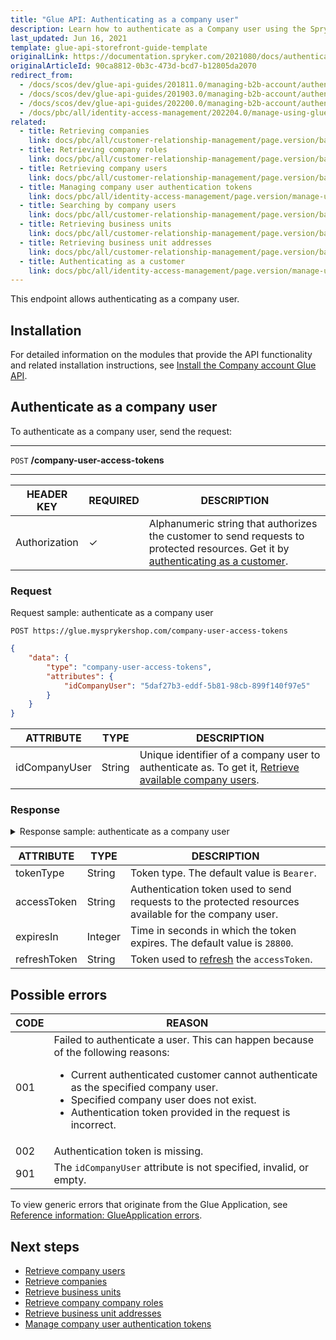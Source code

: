 ```yaml
---
title: "Glue API: Authenticating as a company user"
description: Learn how to authenticate as a Company user using the Spryker Glue API for your Spryker projects.
last_updated: Jun 16, 2021
template: glue-api-storefront-guide-template
originalLink: https://documentation.spryker.com/2021080/docs/authenticating-as-a-company-user
originalArticleId: 90ca8812-0b3c-473d-bcd7-b12805da2070
redirect_from:
  - /docs/scos/dev/glue-api-guides/201811.0/managing-b2b-account/authenticating-as-a-company-user.html
  - /docs/scos/dev/glue-api-guides/201903.0/managing-b2b-account/authenticating-as-a-company-user.html
  - /docs/scos/dev/glue-api-guides/202200.0/managing-b2b-account/authenticating-as-a-company-user.html
  - /docs/pbc/all/identity-access-management/202204.0/manage-using-glue-api/glue-api-authenticate-as-a-company-user.html
related:
  - title: Retrieving companies
    link: docs/pbc/all/customer-relationship-management/page.version/base-shop/manage-using-glue-api/company-account/glue-api-retrieve-companies.html
  - title: Retrieving company roles
    link: docs/pbc/all/customer-relationship-management/page.version/base-shop/manage-using-glue-api/company-account/glue-api-retrieve-company-roles.html
  - title: Retrieving company users
    link: docs/pbc/all/customer-relationship-management/page.version/base-shop/manage-using-glue-api/company-account/glue-api-retrieve-company-users.html
  - title: Managing company user authentication tokens
    link: docs/pbc/all/identity-access-management/page.version/manage-using-glue-api/glue-api-manage-company-user-authentication-tokens.html
  - title: Searching by company users
    link: docs/pbc/all/customer-relationship-management/page.version/base-shop/manage-using-glue-api/company-account/glue-api-search-by-company-users.html
  - title: Retrieving business units
    link: docs/pbc/all/customer-relationship-management/page.version/base-shop/manage-using-glue-api/company-account/glue-api-retrieve-business-units.html
  - title: Retrieving business unit addresses
    link: docs/pbc/all/customer-relationship-management/page.version/base-shop/manage-using-glue-api/company-account/glue-api-retrieve-business-unit-addresses.html
  - title: Authenticating as a customer
    link: docs/pbc/all/identity-access-management/page.version/manage-using-glue-api/glue-api-authenticate-as-a-customer.html
---
```


This endpoint allows authenticating as a company user.

## Installation

For detailed information on the modules that provide the API functionality and related installation instructions, see [Install the Company account Glue API](/docs/pbc/all/customer-relationship-management/{{page.version}}/base-shop/install-and-upgrade/install-glue-api/install-the-company-account-glue-api.html).

## Authenticate as a company user

To authenticate as a company user, send the request:

***
`POST` **/company-user-access-tokens**
***

| HEADER KEY | REQUIRED | DESCRIPTION |
| --- | --- | --- |
| Authorization | &check; | Alphanumeric string that authorizes the customer to send requests to protected resources. Get it by [authenticating as a customer](/docs/pbc/all/identity-access-management/{{page.version}}/manage-using-glue-api/glue-api-authenticate-as-a-customer.html).  |

### Request

Request sample: authenticate as a company user

`POST https://glue.mysprykershop.com/company-user-access-tokens`

```json
{
    "data": {
        "type": "company-user-access-tokens",
        "attributes": {
            "idCompanyUser": "5daf27b3-eddf-5b81-98cb-899f140f97e5"
        }
    }
}
```


| ATTRIBUTE | TYPE | DESCRIPTION |
| --- | --- | --- |
| idCompanyUser | String | Unique identifier of a company user to authenticate as. To get it, [Retrieve available company users](/docs/pbc/all/customer-relationship-management/{{page.version}}/base-shop/manage-using-glue-api/company-account/glue-api-search-by-company-users.html#retrieve-available-company-users).  |

### Response


<details>
<summary>Response sample: authenticate as a company user</summary>

```json
{
    "data": {
        "type": "company-user-access-tokens",
        "id": null,
        "attributes": {
            "tokenType": "Bearer",
            "expiresIn": 28800,
            "accessToken": "eyJ0eXAiOiJKV1QiLCJhbGciOiJSUz",
            "refreshToken": "def50200d7338763c798a0600f18e"
        },
        "links": {
            "self": "https://glue.mysprykershop.com/company-user-access-tokens"
        }
    }
}
```

</details>

| ATTRIBUTE | TYPE | DESCRIPTION |
| --- | --- | --- |
| tokenType | String | Token type. The default value is `Bearer`. |
| accessToken | String | Authentication token used to send requests to the protected resources available for the company user. |
| expiresIn | Integer | Time in seconds in which the token expires. The default value is `28800`. |
| refreshToken | String | Token used to [refresh](/docs/pbc/all/identity-access-management/{{page.version}}/manage-using-glue-api/glue-api-manage-company-user-authentication-tokens.html#refresh-a-company-user-authentication-token) the `accessToken`. |

## Possible errors

| CODE | REASON |
| --- | --- |
| 001 | Failed to authenticate a user. This can happen because of the following reasons:<ul><li>Current authenticated customer cannot authenticate as the specified company user.</li><li>Specified company user does not exist.</li><li>Authentication token provided in the request is incorrect.</li></ul> |
| 002 | Authentication token is missing. |
| 901 | The `idCompanyUser` attribute is not specified, invalid, or empty. |

To view generic errors that originate from the Glue Application, see [Reference information: GlueApplication errors](/docs/dg/dev/glue-api/{{page.version}}/rest-api/reference-information-glueapplication-errors.html).

## Next steps

* [Retrieve company users](/docs/pbc/all/customer-relationship-management/{{page.version}}/base-shop/manage-using-glue-api/company-account/glue-api-retrieve-company-users.html)
* [Retrieve companies](/docs/pbc/all/customer-relationship-management/{{page.version}}/base-shop/manage-using-glue-api/company-account/glue-api-retrieve-companies.html)
* [Retrieve business units](/docs/pbc/all/customer-relationship-management/{{page.version}}/base-shop/manage-using-glue-api/company-account/glue-api-retrieve-business-units.html)
* [Retrieve company company roles](/docs/pbc/all/customer-relationship-management/{{page.version}}/base-shop/manage-using-glue-api/company-account/glue-api-retrieve-company-roles.html)
* [Retrieve business unit addresses](/docs/pbc/all/customer-relationship-management/{{page.version}}/base-shop/manage-using-glue-api/company-account/glue-api-retrieve-business-unit-addresses.html)
* [Manage company user authentication tokens](/docs/pbc/all/identity-access-management/{{page.version}}/manage-using-glue-api/glue-api-manage-company-user-authentication-tokens.html)
